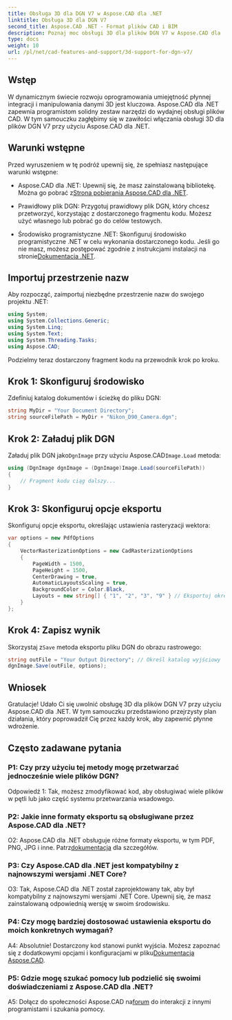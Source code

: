 ```yaml
---
title: Obsługa 3D dla DGN V7 w Aspose.CAD dla .NET
linktitle: Obsługa 3D dla DGN V7
second_title: Aspose.CAD .NET - Format plików CAD i BIM
description: Poznaj moc obsługi 3D dla plików DGN V7 w Aspose.CAD dla .NET. Postępuj zgodnie z naszym przewodnikiem krok po kroku, aby bez wysiłku zintegrować pliki CAD i manipulować nimi.
type: docs
weight: 10
url: /pl/net/cad-features-and-support/3d-support-for-dgn-v7/
---
```

## Wstęp

W dynamicznym świecie rozwoju oprogramowania umiejętność płynnej integracji i manipulowania danymi 3D jest kluczowa. Aspose.CAD dla .NET zapewnia programistom solidny zestaw narzędzi do wydajnej obsługi plików CAD. W tym samouczku zagłębimy się w zawiłości włączania obsługi 3D dla plików DGN V7 przy użyciu Aspose.CAD dla .NET.

## Warunki wstępne

Przed wyruszeniem w tę podróż upewnij się, że spełniasz następujące warunki wstępne:

-  Aspose.CAD dla .NET: Upewnij się, że masz zainstalowaną bibliotekę. Można go pobrać z[Strona pobierania Aspose.CAD dla .NET](https://releases.aspose.com/cad/net/).

- Prawidłowy plik DGN: Przygotuj prawidłowy plik DGN, który chcesz przetworzyć, korzystając z dostarczonego fragmentu kodu. Możesz użyć własnego lub pobrać go do celów testowych.

- Środowisko programistyczne .NET: Skonfiguruj środowisko programistyczne .NET w celu wykonania dostarczonego kodu. Jeśli go nie masz, możesz postępować zgodnie z instrukcjami instalacji na stronie[Dokumentacja .NET](https://docs.microsoft.com/en-us/dotnet/core/install/).

## Importuj przestrzenie nazw

Aby rozpocząć, zaimportuj niezbędne przestrzenie nazw do swojego projektu .NET:

```csharp
using System;
using System.Collections.Generic;
using System.Linq;
using System.Text;
using System.Threading.Tasks;
using Aspose.CAD;
```

Podzielmy teraz dostarczony fragment kodu na przewodnik krok po kroku.

## Krok 1: Skonfiguruj środowisko

Zdefiniuj katalog dokumentów i ścieżkę do pliku DGN:

```csharp
string MyDir = "Your Document Directory";
string sourceFilePath = MyDir + "Nikon_D90_Camera.dgn";
```

## Krok 2: Załaduj plik DGN

 Załaduj plik DGN jako`DgnImage` przy użyciu Aspose.CAD`Image.Load` metoda:

```csharp
using (DgnImage dgnImage = (DgnImage)Image.Load(sourceFilePath))
{
    // Fragment kodu ciąg dalszy...
}
```

## Krok 3: Skonfiguruj opcje eksportu

Skonfiguruj opcje eksportu, określając ustawienia rasteryzacji wektora:

```csharp
var options = new PdfOptions
{
    VectorRasterizationOptions = new CadRasterizationOptions
    {
        PageWidth = 1500,
        PageHeight = 1500,
        CenterDrawing = true,
        AutomaticLayoutsScaling = true,
        BackgroundColor = Color.Black,
        Layouts = new string[] { "1", "2", "3", "9" } // Eksportuj określone widoki
    }
};
```

## Krok 4: Zapisz wynik

 Skorzystaj z`Save` metoda eksportu pliku DGN do obrazu rastrowego:

```csharp
string outFile = "Your Output Directory"; // Określ katalog wyjściowy
dgnImage.Save(outFile, options);
```

## Wniosek

Gratulacje! Udało Ci się uwolnić obsługę 3D dla plików DGN V7 przy użyciu Aspose.CAD dla .NET. W tym samouczku przedstawiono przejrzysty plan działania, który poprowadził Cię przez każdy krok, aby zapewnić płynne wdrożenie.

## Często zadawane pytania

### P1: Czy przy użyciu tej metody mogę przetwarzać jednocześnie wiele plików DGN?

Odpowiedź 1: Tak, możesz zmodyfikować kod, aby obsługiwać wiele plików w pętli lub jako część systemu przetwarzania wsadowego.

### P2: Jakie inne formaty eksportu są obsługiwane przez Aspose.CAD dla .NET?

 O2: Aspose.CAD dla .NET obsługuje różne formaty eksportu, w tym PDF, PNG, JPG i inne. Patrz[dokumentacja](https://reference.aspose.com/cad/net/) dla szczegółów.

### P3: Czy Aspose.CAD dla .NET jest kompatybilny z najnowszymi wersjami .NET Core?

O3: Tak, Aspose.CAD dla .NET został zaprojektowany tak, aby był kompatybilny z najnowszymi wersjami .NET Core. Upewnij się, że masz zainstalowaną odpowiednią wersję w swoim środowisku.

### P4: Czy mogę bardziej dostosować ustawienia eksportu do moich konkretnych wymagań?

 A4: Absolutnie! Dostarczony kod stanowi punkt wyjścia. Możesz zapoznać się z dodatkowymi opcjami i konfiguracjami w pliku[Dokumentacja Aspose.CAD](https://reference.aspose.com/cad/net/).

### P5: Gdzie mogę szukać pomocy lub podzielić się swoimi doświadczeniami z Aspose.CAD dla .NET?

A5: Dołącz do społeczności Aspose.CAD na[forum](https://forum.aspose.com/c/cad/19) do interakcji z innymi programistami i szukania pomocy.